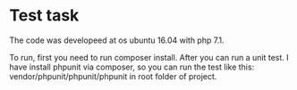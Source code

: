 Test task
========================

The code was developeed at os ubuntu 16.04 with php 7.1.

To run, first you need to run composer install. After you can run a unit test. I have install phpunit via composer, so you can run the test like this:
vendor/phpunit/phpunit/phpunit in root folder of project.